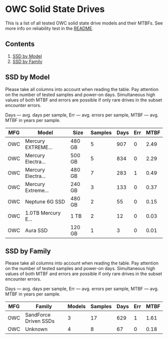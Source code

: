 OWC Solid State Drives
======================

This is a list of all tested OWC solid state drive models and their MTBFs. See
more info on reliability test in the [README](https://github.com/linuxhw/SMART).

Contents
--------

1. [ SSD by Model  ](#ssd-by-model)
2. [ SSD by Family ](#ssd-by-family)

SSD by Model
------------

Please take all columns into account when reading the table. Pay attention on the
number of tested samples and power-on days. Simultaneous high values of both MTBF
and errors are possible if only rare drives in the subset encounter errors.

Days — avg. days per sample,
Err  — avg. errors per sample,
MTBF — avg. MTBF in years per sample.

| MFG       | Model              | Size   | Samples | Days  | Err   | MTBF |
|-----------|--------------------|--------|---------|-------|-------|------|
| OWC       | Mercury EXTREME... | 480 GB | 5       | 907   | 0     | 2.49   |
| OWC       | Mercury Electra... | 500 GB | 5       | 834   | 0     | 2.29   |
| OWC       | Mercury Electra... | 480 GB | 7       | 283   | 1     | 0.49   |
| OWC       | Mercury Extreme... | 240 GB | 3       | 133   | 0     | 0.37   |
| OWC       | Neptune 6G SSD     | 480 GB | 2       | 55    | 0     | 0.15   |
| OWC       | 1.0TB Mercury E... | 1 TB   | 2       | 12    | 0     | 0.03   |
| OWC       | Aura SSD           | 120 GB | 1       | 3     | 0     | 0.01   |

SSD by Family
-------------

Please take all columns into account when reading the table. Pay attention on the
number of tested samples and power-on days. Simultaneous high values of both MTBF
and errors are possible if only rare drives in the subset encounter errors.

Days — avg. days per sample,
Err  — avg. errors per sample,
MTBF — avg. MTBF in years per sample.

| MFG       | Family                 | Models | Samples | Days  | Err   | MTBF |
|-----------|------------------------|--------|---------|-------|-------|------|
| OWC       | SandForce Driven SSDs  | 3      | 17      | 629   | 1     | 1.61   |
| OWC       | Unknown                | 4      | 8       | 67    | 0     | 0.18   |
